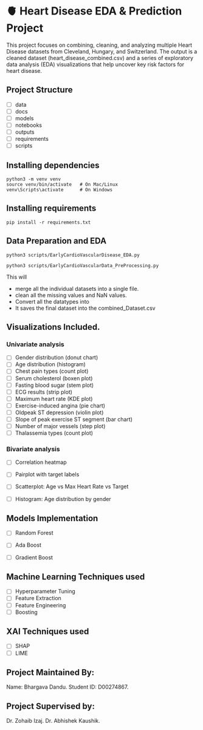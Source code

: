 # 🫀 Heart Disease EDA & Prediction Project

This project focuses on combining, cleaning, and analyzing multiple Heart Disease datasets from Cleveland, Hungary, and Switzerland. 
The output is a cleaned dataset (heart_disease_combined.csv) and a series of exploratory data analysis (EDA) visualizations that help uncover key risk factors for heart disease.


## Project Structure

- [ ] data
- [ ] docs
- [ ] models
- [ ] notebooks
- [ ] outputs 
- [ ] requirements
- [ ] scripts

## Installing dependencies
```
python3 -m venv venv
source venv/bin/activate   # On Mac/Linux
venv\Scripts\activate      # On Windows
```
## Installing requirements
```
pip install -r requirements.txt

```
## Data Preparation and EDA
```
python3 scripts/EarlyCardioVascularDisease_EDA.py

python3 scripts/EarlyCardioVascularData_PreProcessing.py

```
This will 
- merge all the individual datasets into a single file.
- clean all the missing values and NaN values.
- Convert all the datatypes into
- It saves the final dataset into the combined_Dataset.csv


## Visualizations Included.

### Univariate analysis

- [ ] Gender distribution (donut chart)
- [ ] Age distribution (histogram)
- [ ] Chest pain types (count plot)
- [ ] Serum cholesterol (boxen plot)
- [ ] Fasting blood sugar (stem plot)
- [ ] ECG results (strip plot)
- [ ] Maximum heart rate (KDE plot)
- [ ] Exercise-induced angina (pie chart)
- [ ] Oldpeak ST depression (violin plot)
- [ ] Slope of peak exercise ST segment (bar chart)
- [ ] Number of major vessels (step plot)
- [ ] Thalassemia types (count plot)

### Bivariate analysis

- [ ] Correlation heatmap
- [ ] Pairplot with target labels
- [ ] Scatterplot: Age vs Max Heart Rate vs Target
- [ ] Histogram: Age distribution by gender


## Models Implementation

- [ ] Random Forest
- [ ] Ada Boost
- [ ] Gradient Boost


## Machine Learning Techniques used

- [ ] Hyperparameter Tuning
- [ ] Feature Extraction
- [ ] Feature Engineering
- [ ] Boosting

## XAI Techniques used

- [ ] SHAP
- [ ] LIME

## Project Maintained By:

Name: Bhargava Dandu.
Student ID: D00274867.

## Project Supervised by:

Dr. Zohaib Izaj.
Dr. Abhishek Kaushik.